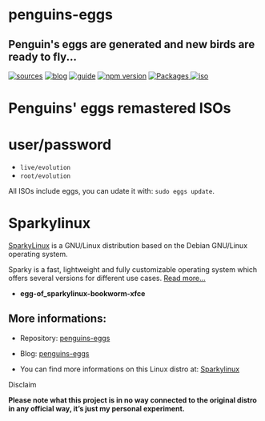 penguins-eggs
=============

## Penguin&#39;s eggs are generated and new birds are ready to fly...
[![sources](https://img.shields.io/badge/github-sources-cyan)](https://github.com/pieroproietti/penguins-eggs)
[![blog](https://img.shields.io/badge/blog-penguin's%20eggs-cyan)](https://penguins-eggs.net)
[![guide](https://img.shields.io/badge/guide-penguin's%20eggs-cyan)](https://penguins-eggs.net/docs/Tutorial/eggs-users-guide)
[![npm version](https://img.shields.io/npm/v/penguins-eggs.svg)](https://npmjs.org/package/penguins-eggs)
[![Packages](https://img.shields.io/badge/packages-binary-blue)
](https://sourceforge.net/projects/penguins-eggs/files/Packages)
[![iso](https://img.shields.io/badge/iso-images-cyan)](https://sourceforge.net/projects/penguins-eggs/files/ISOS)

# Penguins' eggs remastered ISOs

# user/password
* ```live/evolution```
* ```root/evolution```

All ISOs include eggs, you can udate it with: ```sudo eggs update```.

# Sparkylinux

[SparkyLinux](https://sparkylinux.org/) is a GNU/Linux distribution based on the Debian GNU/Linux operating system.

Sparky is a fast, lightweight and fully customizable operating system which offers several versions for different use cases. [Read more…](https://sparkylinux.org/about/)

* **egg-of_sparkylinux-bookworm-xfce**

## More informations:

* Repository: [penguins-eggs](https://github.com/pieroproietti/penguins-eggs)
* Blog: [penguins-eggs](https://penguins-eggs.net)

* You can find more informations on this Linux distro at: [Sparkylinux](https://sparkylinux.org/) 


Disclaim

__Please note what this project is in no way connected to the original distro in any official way, it’s just my personal experiment.__
